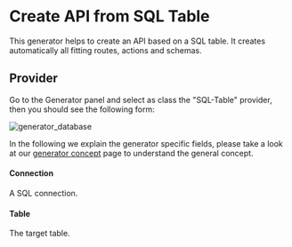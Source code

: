 
# Create API from SQL Table

This generator helps to create an API based on a SQL table.
It creates automatically all fitting routes, actions and schemas.

## Provider

Go to the Generator panel and select as class the "SQL-Table" provider,
then you should see the following form:

![generator_database](/img/use_cases/api_builder/sql_table.png)

In the following we explain the generator specific fields, please take a look at our
[generator concept](../../concepts/generator) page to understand the general concept.

#### Connection

A SQL connection.

#### Table

The target table.

